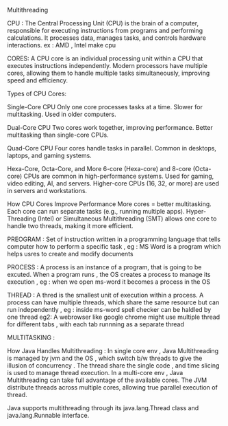 Multithreading

CPU : The Central Processing Unit (CPU) is the brain of a computer, responsible for executing instructions from programs and performing calculations. It processes data, manages tasks, and controls hardware interactions. ex : AMD , Intel make cpu

CORES: A CPU core is an individual processing unit within a CPU that executes instructions independently. Modern processors have multiple cores, allowing them to handle multiple tasks simultaneously, improving speed and efficiency.

Types of CPU Cores: 

Single-Core CPU
  Only one core processes tasks at a time.
  Slower for multitasking.
  Used in older computers.

Dual-Core CPU
  Two cores work together, improving performance.
  Better multitasking than single-core CPUs.

Quad-Core CPU
  Four cores handle tasks in parallel.
  Common in desktops, laptops, and gaming systems.

Hexa-Core, Octa-Core, and More
  6-core (Hexa-core) and 8-core (Octa-core) CPUs are common in high-performance systems.
  Used for gaming, video editing, AI, and servers.
  Higher-core CPUs (16, 32, or more) are used in servers and workstations.

How CPU Cores Improve Performance
  More cores = better multitasking.
  Each core can run separate tasks (e.g., running multiple apps).
  Hyper-Threading (Intel) or Simultaneous Multithreading (SMT) allows one core to handle two threads, making it more efficient.

PREOGRAM : Set of instruction written in a programming language that tells computer how to perform a specific task , eg : MS Word is a program which helps usres to create and modify documents

PROCESS : A process is an instance of a program, that is going to be excuted. When a program runs , the OS creates a process to manage its execution , eg : when we open ms-word it becomes a  process in the OS 

THREAD : A thred is the smallest unit of execution within a process. A process can have multiple threads, which share the same resource but can run independently , eg : inside ms-word spell checker can be haldled by one thread 
        eg2: A webrowser like google chrome might use multiple thread for different tabs , with each tab runnning as a separate thread

MULTITASKING : 


How Java Handles Multithreading : 
In single core env , Java Multithreading is managed by jvm and the OS , which switch b/w threads to give the illusion of concurrency . The thread share the single code , and time slicing is used to manage thread execution.
In a multi-core env , Java Multithreading can take full advantage of the available cores. The JVM distribute threads across multiple cores, allowing true parallel execution of thread.

Java supports multithreading through its java.lang.Thread class and java.lang.Runnable interface.
